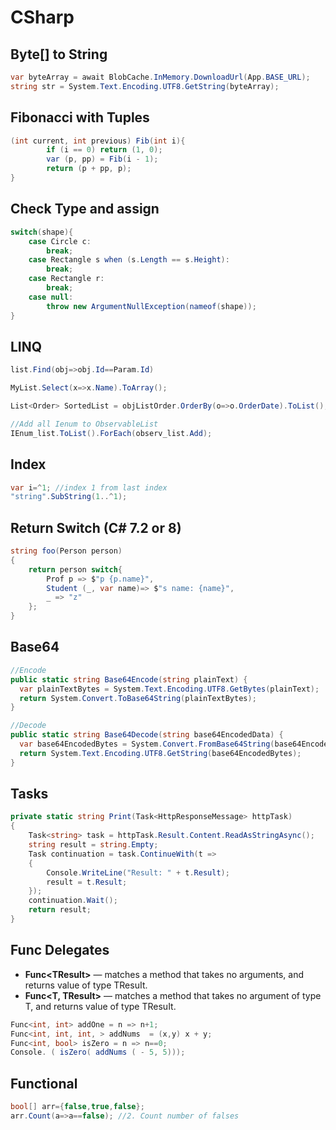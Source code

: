 # CSharp

## Byte[] to String

```csharp
var byteArray = await BlobCache.InMemory.DownloadUrl(App.BASE_URL);
string str = System.Text.Encoding.UTF8.GetString(byteArray);
```

## Fibonacci with Tuples

```csharp
(int current, int previous) Fib(int i){
        if (i == 0) return (1, 0);
        var (p, pp) = Fib(i - 1);
        return (p + pp, p);
}
```

## Check Type and assign

```csharp
switch(shape){
    case Circle c:
        break;
    case Rectangle s when (s.Length == s.Height):
        break;
    case Rectangle r:
        break;
    case null:
        throw new ArgumentNullException(nameof(shape));
}
```

## LINQ

```csharp
list.Find(obj=>obj.Id==Param.Id)

MyList.Select(x=>x.Name).ToArray();

List<Order> SortedList = objListOrder.OrderBy(o=>o.OrderDate).ToList();

//Add all Ienum to ObservableList
IEnum_list.ToList().ForEach(observ_list.Add);
```

## Index

```csharp
var i=^1; //index 1 from last index
"string".SubString(1..^1);
```

## Return Switch (C# 7.2 or 8)

```csharp
string foo(Person person)
{
    return person switch{
        Prof p => $"p {p.name}",
        Student (_, var name)=> $"s name: {name}",
        _ => "z"
    };
}
```

## Base64

```csharp
//Encode
public static string Base64Encode(string plainText) {
  var plainTextBytes = System.Text.Encoding.UTF8.GetBytes(plainText);
  return System.Convert.ToBase64String(plainTextBytes);
}

//Decode
public static string Base64Decode(string base64EncodedData) {
  var base64EncodedBytes = System.Convert.FromBase64String(base64EncodedData);
  return System.Text.Encoding.UTF8.GetString(base64EncodedBytes);
}
```

## Tasks

```csharp
private static string Print(Task<HttpResponseMessage> httpTask)
{
    Task<string> task = httpTask.Result.Content.ReadAsStringAsync();
    string result = string.Empty;
    Task continuation = task.ContinueWith(t =>
    {
        Console.WriteLine("Result: " + t.Result);
        result = t.Result;
    });
    continuation.Wait();  
    return result;
}
```

## Func Delegates

* **Func<TResult\>** — matches a method that takes no arguments, and returns value of type TResuIt.
* **Func<T, TResult>** — matches a method that takes no argument of type T, and returns value of type TResuIt.

```csharp
Func<int, int> addOne = n => n+1;
Func<int, int, int, > addNums  = (x,y) x + y;
Func<int, bool> isZero = n => n==0;
Console. ( isZero( addNums ( - 5, 5)));

```

## Functional

```csharp
bool[] arr={false,true,false};
arr.Count(a=>a==false); //2. Count number of falses
```